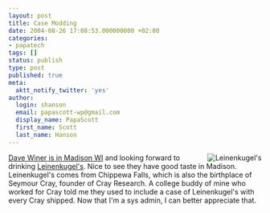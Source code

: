 ```yaml
---
layout: post
title: Case Modding
date: 2004-08-26 17:08:53.000000000 +02:00
categories:
- papatech
tags: []
status: publish
type: post
published: true
meta:
  aktt_notify_twitter: 'yes'
author:
  login: shanson
  email: papascott-wp@gmail.com
  display_name: PapaScott
  first_name: Scott
  last_name: Hanson
---
```

<p><a href="http://www.leinie.com/"><img src="https://www.papascott.de/wordpress/wp-content/uploads/2004/08/leinie.jpg" alt="Leinenkugel's" align="right" border="0" /></a><a href="http://archive.scripting.com/2004/08/26#When:7:24:18AM">Dave Winer is in Madison WI</a> and looking forward to drinking <a href="http://www.leinie.com/">Leinenkugel's</a>.  Nice to see they have good taste in Madison. Leinenkugel's comes from Chippewa Falls, which is also the birthplace of Seymour Cray, founder of Cray Research. A college buddy of mine who worked for Cray told me they used to include a case of Leinenkugel's with every Cray shipped. Now that I'm a sys admin, I can better appreciate that.</p>
